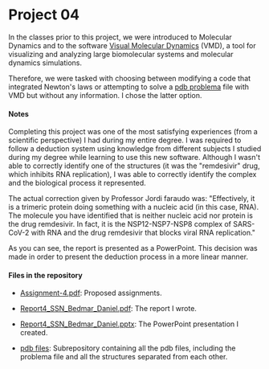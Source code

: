 # Project 04

In the classes prior to this project, we were introduced to Molecular Dynamics and to the software [Visual Molecular Dynamics](https://www.ks.uiuc.edu/Research/vmd/) (VMD), a tool for visualizing and analyzing large biomolecular systems and molecular dynamics simulations.

Therefore, we were tasked with choosing between modifying a code that integrated Newton's laws or attempting to solve a [pdb problema](https://github.com/DaniBedmar/Nanometric-Systems-Simulation/blob/main/Project_04_Solving_a_pdb_file/pdb_files/problema.pdb) file with VMD but without any information. I chose the latter option.

#### Notes
Completing this project was one of the most satisfying experiences (from a scientific perspective) I had during my entire degree. I was required to follow a deduction system using knowledge from different subjects I studied during my degree while learning to use this new software. Although I wasn't able to correctly identify one of the structures (it was the "remdesivir" drug, which inhibits RNA replication), I was able to correctly identify the complex and the biological process it represented.

The actual correction given by Professor Jordi faraudo was: "Effectively, it is a trimeric protein doing something with a nucleic acid (in this case, RNA). The molecule you have identified that is neither nucleic acid nor protein is the drug remdesivir. In fact, it is the NSP12-NSP7-NSP8 complex of SARS-CoV-2 with RNA and the drug remdesivir that blocks viral RNA replication."

As you can see, the report is presented as a PowerPoint. This decision was made in order to present the deduction process in a more linear manner.

#### Files in the repository

- [Assignment-4.pdf](Assignment-4.pdf): Proposed assignments.

- [Report4_SSN_Bedmar_Daniel.pdf](Report4_SSN_Bedmar_Daniel.pdf): The report I wrote.

- [Report4_SSN_Bedmar_Daniel.pptx](Report4_SSN_Bedmar_Daniel.pptx): The PowerPoint presentation I created.

- [pdb files](pdb_files): Subrepository containing all the pdb files, including the problema file and all the structures separated from each other.
